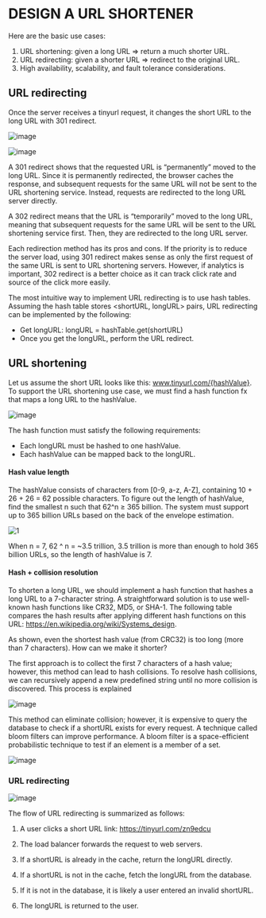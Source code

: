 # DESIGN A URL SHORTENER

Here are the basic use cases:

1. URL shortening: given a long URL => return a much shorter URL. 
2. URL redirecting: given a shorter URL => redirect to the original URL. 
3. High availability, scalability, and fault tolerance considerations. 


## URL redirecting
Once the server receives a tinyurl request, it changes the short URL to the long URL with 301 redirect.

![image](https://user-images.githubusercontent.com/23625821/133559109-27b61b17-0fcb-4c14-b01d-2b336ac254f3.png)

![image](https://user-images.githubusercontent.com/23625821/133559179-4d1df5bb-4f5c-4c8f-b88e-064025b8d0a3.png)


A 301 redirect shows that the requested URL is “permanently” moved to the long URL. Since it is permanently redirected, the browser caches the response, and subsequent requests for the same URL will not be sent to the URL shortening service. Instead, requests are redirected to the long URL server directly.


A 302 redirect means that the URL is “temporarily” moved to the long URL, meaning that subsequent requests for the same URL will be sent to the URL shortening service first. Then, they are redirected to the long URL server.


Each redirection method has its pros and cons. If the priority is to reduce the server load, using 301 redirect makes sense as only the first request of the same URL is sent to URL shortening servers. However, if analytics is important, 302 redirect is a better choice as it can track click rate and source of the click more easily. 

The most intuitive way to implement URL redirecting is to use hash tables. Assuming the hash table stores <shortURL, longURL> pairs, URL redirecting can be implemented by the following:

- Get longURL: longURL = hashTable.get(shortURL)
- Once you get the longURL, perform the URL redirect.


## URL shortening

Let us assume the short URL looks like this: www.tinyurl.com/{hashValue}. To support the URL shortening use case, we must find a hash function fx that maps a long URL to the hashValue. 

![image](https://user-images.githubusercontent.com/23625821/133559649-0e159bff-7b42-4d7a-8867-0ed578d7fe35.png)


The hash function must satisfy the following requirements:
- Each longURL must be hashed to one hashValue.
- Each hashValue can be mapped back to the longURL.

#### Hash value length

The hashValue consists of characters from [0-9, a-z, A-Z], containing 10 + 26 + 26 = 62 possible characters. To figure out the length of hashValue, find the smallest n such that 62^n ≥ 365 billion. The system must support up to 365 billion URLs based on the back of the envelope estimation.


![1](https://user-images.githubusercontent.com/23625821/133881052-e443e794-3bf6-415e-98ca-1f557d5d702a.png)

When n = 7, 62 ^ n = ~3.5 trillion, 3.5 trillion is more than enough to hold 365 billion URLs, so the length of hashValue is 7.

#### Hash + collision resolution

To shorten a long URL, we should implement a hash function that hashes a long URL to a 7-character string. A straightforward solution is to use well-known hash functions like CR32, MD5, or SHA-1. The following table compares the hash results after applying different hash functions on this URL: https://en.wikipedia.org/wiki/Systems_design.


As shown, even the shortest hash value (from CRC32) is too long (more than 7 characters). How can we make it shorter?

The first approach is to collect the first 7 characters of a hash value; however, this method can lead to hash collisions. To resolve hash collisions, we can recursively append a new predefined string until no more collision is discovered. This process is explained


![image](https://user-images.githubusercontent.com/23625821/133881163-22cea99a-6d2d-441d-9a96-c06a1784fb60.png)

This method can eliminate collision; however, it is expensive to query the database to check if a shortURL exists for every request. A technique called bloom filters can improve performance. A bloom filter is a space-efficient probabilistic technique to test if an element is a member of a set. 


![image](https://user-images.githubusercontent.com/23625821/133916598-8c792065-79e1-4239-8783-75bda357e674.png)

### URL redirecting 

![image](https://user-images.githubusercontent.com/23625821/133916619-4247eba5-7705-4b4d-8390-4dbff343a876.png)



The flow of URL redirecting is summarized as follows:

1. A user clicks a short URL link: https://tinyurl.com/zn9edcu
2. The load balancer forwards the request to web servers.
3. If a shortURL is already in the cache, return the longURL directly.

4. If a shortURL is not in the cache, fetch the longURL from the database. 
5. If it is not in the database, it is likely a user entered an invalid shortURL.
6. The longURL is returned to the user.











